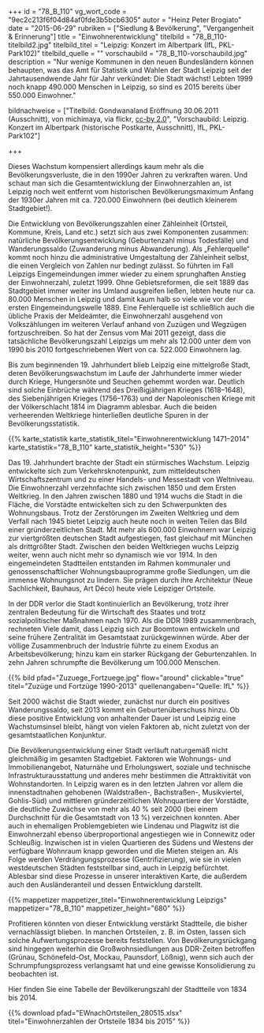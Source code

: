 +++
id = "78_B_110"
vg_wort_code = "9ec2c213f6f04d84af0fde3b5bcb6305"
autor = "Heinz Peter Brogiato"
date = "2015-06-29"
rubriken = ["Siedlung & Bevölkerung", "Vergangenheit & Erinnerung"]
title = "Einwohnerentwicklung"
titelbild = "78_B_110-titelbild2.jpg"
titelbild_titel = "Leipzig: Konzert im Albertpark (IfL, PKL-Park102)"
titelbild_quelle = ""
vorschaubild = "78_B_110-vorschaubild.jpg"
description = "Nur wenige Kommunen in den neuen Bundesländern können behaupten, was das Amt für Statistik und Wahlen der Stadt Leipzig seit der Jahrtausendwende Jahr für Jahr verkündet: Die Stadt wächst! Lebten 1999 noch knapp 490.000 Menschen in Leipzig, so sind es 2015 bereits über 550.000 Einwohner."

bildnachweise = ["Titelbild: Gondwanaland Eröffnung 30.06.2011 (Ausschnitt), von michimaya, via flickr, [cc-by 2.0](https://creativecommons.org/licenses/by/2.0/)", "Vorschaubild: Leipzig. Konzert im Albertpark (historische Postkarte, Ausschnitt), IfL, PKL-Park102"]

+++

Dieses Wachstum kompensiert allerdings kaum mehr als die Bevölkerungsverluste, die in den 1990er Jahren zu verkraften waren. Und schaut man sich die Gesamtentwicklung der Einwohnerzahlen an, ist Leipzig noch weit entfernt vom historischen Bevölkerungsmaximum Anfang der 1930er Jahren mit ca. 720.000 Einwohnern (bei deutlich kleinerem Stadtgebiet!).

Die Entwicklung von Bevölkerungszahlen einer Zähleinheit (Ortsteil, Kommune, Kreis, Land etc.) setzt sich aus zwei Komponenten zusammen: natürliche Bevölkerungsentwicklung (Geburtenzahl minus Todesfälle) und Wanderungssaldo (Zuwanderung minus Abwanderung). Als „Fehlerquelle“ kommt noch hinzu die administrative Umgestaltung der Zähleinheit selbst, die einen Vergleich von Zahlen nur bedingt zulässt. So führten im Fall Leipzigs Eingemeindungen immer wieder zu einem sprunghaften Anstieg der Einwohnerzahl, zuletzt 1999. Ohne Gebietsreformen, die seit 1889 das Stadtgebiet immer weiter ins Umland ausgreifen ließen, lebten heute nur ca. 80.000 Menschen in Leipzig und damit kaum halb so viele wie vor der ersten Eingemeindungswelle 1889. Eine Fehlerquelle ist schließlich auch die übliche Praxis der Meldeämter, die Einwohnerzahl ausgehend von Volkszählungen im weiteren Verlauf anhand von Zuzügen und Wegzügen fortzuschreiben. So hat der Zensus vom Mai 2011 gezeigt, dass die tatsächliche Bevölkerungszahl Leipzigs um mehr als 12.000 unter dem von 1990 bis 2010 fortgeschriebenen Wert von ca. 522.000 Einwohnern lag.

Bis zum beginnenden 19. Jahrhundert blieb Leipzig eine mittelgroße Stadt, deren Bevölkerungswachstum im Laufe der Jahrhunderte immer wieder durch Kriege, Hungersnöte und Seuchen gehemmt worden war. Deutlich sind solche Einbrüche während des Dreißigjährigen Krieges (1618–1648), des Siebenjährigen Krieges (1756–1763) und der Napoleonischen Kriege mit der Völkerschlacht 1814 im Diagramm ablesbar. Auch die beiden verheerenden Weltkriege hinterließen deutliche Spuren in der Bevölkerungsstatistik.

{{% karte_statistik karte_statistik_titel="Einwohnerentwicklung 1471–2014" karte_statistik="78_B_110" karte_statistik_height="530" %}}

Das 19. Jahrhundert brachte der Stadt ein stürmisches Wachstum. Leipzig entwickelte sich zum Verkehrsknotenpunkt, zum mitteldeutschen Wirtschaftszentrum und zu einer Handels- und Messestadt von Weltniveau. Die Einwohnerzahl verzehnfachte sich zwischen 1850 und dem Ersten Weltkrieg. In den Jahren zwischen 1880 und 1914 wuchs die Stadt in die Fläche, die Vorstädte entwickelten sich zu den Schwerpunkten des Wohnungsbaus. Trotz der Zerstörungen im Zweiten Weltkrieg und dem Verfall nach 1945 bietet Leipzig auch heute noch in weiten Teilen das Bild einer gründerzeitlichen Stadt. Mit mehr als 600.000 Einwohnern war Leipzig zur viertgrößten deutschen Stadt aufgestiegen, fast gleichauf mit München als drittgrößter Stadt. Zwischen den beiden Weltkriegen wuchs Leipzig weiter, wenn auch nicht mehr so dynamisch wie vor 1914. In den eingemeindeten Stadtteilen entstanden im Rahmen kommunaler und genossenschaftlicher Wohnungsbauprogramme große Siedlungen, um die immense Wohnungsnot zu lindern. Sie prägen durch ihre Architektur (Neue Sachlichkeit, Bauhaus, Art Déco) heute viele Leipziger Ortsteile.

In der DDR verlor die Stadt kontinuierlich an Bevölkerung, trotz ihrer zentralen Bedeutung für die Wirtschaft des Staates und trotz sozialpolitischer Maßnahmen nach 1970. Als die DDR 1989 zusammenbrach, rechneten Viele damit, dass Leipzig sich zur Boomtown entwickeln und seine frühere Zentralität im Gesamtstaat zurückgewinnen würde. Aber der völlige Zusammenbruch der Industrie führte zu einem Exodus an Arbeitsbevölkerung; hinzu kam ein starker Rückgang der Geburtenzahlen. In zehn Jahren schrumpfte die Bevölkerung um 100.000 Menschen.

{{% bild pfad="Zuzuege_Fortzuege.jpg" flow="around" clickable="true" titel="Zuzüge und Fortzüge 1990-2013" quellenangaben="Quelle: IfL" %}}

Seit 2000 wächst die Stadt wieder, zunächst nur durch ein positives Wanderungssaldo, seit 2013 kommt ein Geburtenüberschuss hinzu. Ob diese positive Entwicklung von anhaltender Dauer ist und Leipzig eine Wachstumsinsel bleibt, hängt von vielen Faktoren ab, nicht zuletzt von der gesamtstaatlichen Konjunktur.

Die Bevölkerungsentwicklung einer Stadt verläuft naturgemäß nicht gleichmäßig im gesamten Stadtgebiet. Faktoren wie Wohnungs- und Immobilienangebot, Naturnähe und Erholungswert, soziale und technische Infrastrukturausstattung und anderes mehr bestimmen die Attraktivität von Wohnstandorten. In Leipzig waren es in den letzten Jahren vor allem die innenstadtnahen gehobenen (Waldstraßen-, Bachstraßen-, Musikviertel, Gohlis-Süd) und mittleren gründerzeitlichen Wohnquartiere der Vorstädte, die deutliche Zuwächse von mehr als 40 % seit 2000 (bei einem Durchschnitt für die Gesamtstadt von 13 %) verzeichnen konnten. Aber auch in ehemaligen Problemgebieten wie Lindenau und Plagwitz ist die Einwohnerzahl ebenso überproportional angestiegen wie in Connewitz oder Schleußig. Inzwischen ist in vielen Quartieren des Südens und Westens der verfügbare Wohnraum knapp geworden und die Mieten steigen an. Als Folge werden Verdrängungsprozesse (Gentrifizierung), wie sie in vielen westdeutschen Städten feststellbar sind, auch in Leipzig befürchtet. Ablesbar sind diese Prozesse in unserer interaktiven Karte, die außerdem auch den Ausländeranteil und dessen Entwicklung darstellt.

{{% mappetizer mappetizer_titel="Einwohnerentwicklung Leipzigs" mappetizer="78_B_110" mappetizer_height="680" %}}

Profitieren könnten von dieser Entwicklung verstärkt Stadtteile, die bisher vernachlässigt blieben. In manchen Ortsteilen, z. B. im Osten, lassen sich solche Aufwertungsprozesse bereits feststellen. Von Bevölkerungsrückgang sind hingegen weiterhin die Großwohnsiedlungen aus DDR-Zeiten betroffen (Grünau, Schönefeld-Ost, Mockau, Paunsdorf, Lößnig), wenn sich auch der Schrumpfungsprozess verlangsamt hat und eine gewisse Konsolidierung zu beobachten ist.

Hier finden Sie eine Tabelle der Bevölkerungszahl der Stadtteile von 1834 bis 2014.

{{% download pfad="EWnachOrtsteilen_280515.xlsx" titel="Einwohnerzahlen der Ortsteile 1834 bis 2015" %}}

